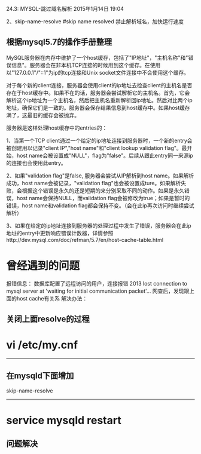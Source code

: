 24.3: MYSQL-跳过域名解析
2015年1月14日
19:04
 
2、skip-name-resolve
#skip name resolved 禁止解析域名，加快运行速度
 
## 根据mysql5.7的操作手册整理
MySQL服务器在内存中维护了一个host缓存，包括了"IP地址"，"主机名称"和"错误信息"。服务器会在非本机TCP连接的时候用到这个缓存。在使用以"127.0.0.1"/"::1"为ip的tcp连接和Unix socket文件连接中不会使用这个缓存。
 
对于每个新的client连接，服务器会使用client的ip地址去检查client的主机名是否存在于host缓存中。如果不在的话，服务器会尝试解析它的主机名。首先，它会解析这个ip地址为一个主机名，然后把主机名重新解析回ip地址。然后对比两个ip地址，确保它们是一致的。服务器会保存结果信息到host缓存中。如果host缓存满了，这最旧的缓存会被抛弃。
 
服务器是这样处理host缓存中的entries的：
 
1、当第一个TCP client通过一个给定的ip地址连接到服务器时，一个新的entry会被创建用以记录"client IP","host name"和"client lookup validation flag"。最开始，host name会被设置成"NULL"，flag为"false"。后续从跟此entry同一来源ip的连接也会使用此entry。
 
2、如果"validation flag"是false, 服务器会尝试从IP解析到host name。如果解析成功，host name会被记录，"validation flag"也会被设置成ture。如果解析失败，会根据这个错误是永久的还是短期的来分别采取不同的动作。如果是永久错误，host name会保持NULL，而validation flag会被修改为true；如果是暂时的错误，host name和validation flag都会保持不变。（会在此ip再次访问时继续尝试解析）
 
3、如果在给定的ip地址连接到服务器的处理过程中发生了错误，服务器会在此ip地址的entry中更新响应错误计数器，详情参照http://dev.mysql.com/doc/refman/5.7/en/host-cache-table.html
 
 
曾经遇到的问题
======================================
报错信息：
数据库配置了远程访问的用户，连接报错
2013 lost connection to mysql server at 'waiting for initial communication packet'...
网查后，发现跟上面的host cache有关系
解决办法：
## 关闭上面resolve的过程
# vi /etc/my.cnf
***************************
## 在mysqld下面增加
skip-name-resolve
***************************
# service mysqld restart
 
## 问题解决
 
 
 
